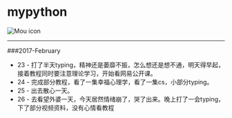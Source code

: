 ﻿# mypython
![Mou icon](https://timgsa.baidu.com/timg?image&quality=80&size=b9999_10000&sec=1487876100524&di=3bc19557b84b768972229717f0b9d135&imgtype=0&src=http%3A%2F%2Fimgsrc.baidu.com%2Fforum%2Fw%253D580%2Fsign%3D1c52501f93ef76c6d0d2fb23ad17fdf6%2Fcdf93901213fb80e8263e3e935d12f2eb938946b.jpg)
____
###2017-February
* 23  -  打了半天typing，精神还是萎靡不振，怎么想还是想不通，明天得早起，接着教程同时要注意理论学习，开始看网易公开课。
* 24  -  完成部分教程，看了一集幸福心理学，看了一集cs，小部分typing。 
* 25  -  出去散心一天。  
* 26  -  去看望外婆一天，今天居然情绪崩了，哭了出来。晚上打了一会typing，下了部分视频资料，没有心情看教程